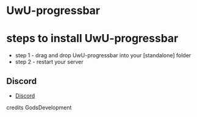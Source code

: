 # UwU-progressbar

# steps to install UwU-progressbar

* step 1 - drag and drop UwU-progressbar into your [standalone] folder
* step 2 - restart your server

## Discord
- [Discord](https://discord.gg/V6PD44awSR)



credits GodsDevelopment